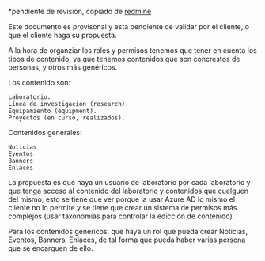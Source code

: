 *pendiente de revisión, copiado de [redmine](http://redmine.hiberus.com/redmine/projects/ministerio-de-fomento-ams-grupo-iii-portales-web/wiki/%5BCEDEX%5D_Roles_y_permisos)

Este documento es provisonal y esta pendiente de validar por el cliente, o que
el cliente haga su propuesta.

A la hora de organziar los roles y permisos tenemos que tener en cuenta los
tipos de contenido, ya que tenemos contenidos que son concrestos de personas, y
otros más genéricos.

Los contenido son:

    Laboratorio.
    Línea de investigación (research).
    Equipamiento (equipment).
    Proyectos (en curso, realizados).


Contenidos generales:

    Noticias
    Eventos
    Banners
    Enlaces

La propuesta es que haya un usuario de laboratorio por cada laboratorio y que
tenga acceso al contenido del laboratorio y contenidos que cuelguen del mismo,
esto se tiene que ver porque la usar Azure AD lo mismo el cliente no lo permite
y se tiene que crear un sistema de permisos más complejos (usar taxonomías para
controlar la edicción de contenido).

Para los contenidos genéricos, que haya un rol que pueda crear Noticias,
Eventos, Banners, Enlaces, de tal forma que pueda haber varias persona que se
encarguen de ello.

